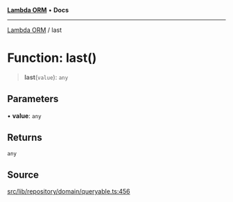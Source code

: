 [**Lambda ORM**](../README.md) • **Docs**

***

[Lambda ORM](../README.md) / last

# Function: last()

> **last**(`value`): `any`

## Parameters

• **value**: `any`

## Returns

`any`

## Source

[src/lib/repository/domain/queryable.ts:456](https://github.com/lambda-orm/lambdaorm-base/blob/5d74b344f8322b5f4e53698b0a2759c1bc628a31/src/lib/repository/domain/queryable.ts#L456)
